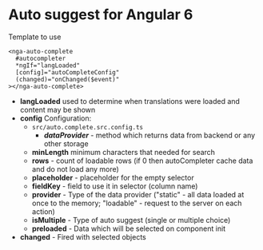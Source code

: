 # Auto suggest for Angular 6

Template to use
```
<nga-auto-complete
  #autocompleter
  *ngIf="langLoaded"
  [config]="autoCompleteConfig"
  (changed)="onChanged($event)"
></nga-auto-complete>
```

- **langLoaded** used to determine when translations were loaded and content may be shown
- **config** Configuration:
  - `src/auto.complete.src.config.ts`
    - ***dataProvider*** - method which returns data from backend or any other storage
  - **minLength** minimum characters that needed for search
  - **rows** - count of loadable rows (if 0 then autoCompleter cache data and do not load any more)
  - **placeholder** - placeholder for the empty selector
  - **fieldKey** - field to use it in selector (column name)
  - **provider** - Type of the data provider
                        ("static" - all data loaded at once to the memory; 
                        "loadable" - request to the server on each action)
  - **isMultiple** - Type of auto suggest (single or multiple choice)
  - **preloaded** - Data which will be selected on component init
- **changed** - Fired with selected objects
